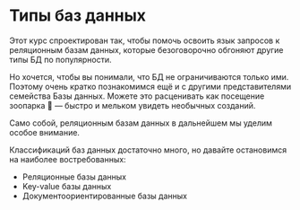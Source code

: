 # Типы баз данных

Этот курс спроектирован так, чтобы помочь освоить язык запросов к реляционным базам данных, которые
безоговорочно обгоняют другие типы БД по популярности.

Но хочется, чтобы вы понимали, что БД не ограничиваются только ими.
Поэтому очень кратко познакомимся ещё и с другими представителями семейства Базы данных.
Можете это расценивать как посещение зоопарка 🦁 — быстро и мельком увидеть необычных созданий.

Само собой, реляционным базам данных в дальнейшем мы уделим особое внимание.

Классификаций баз данных достаточно много, но давайте остановимся на наиболее востребованных:

- Реляционные базы данных
- Key-value базы данных
- Документоориентированные базы данных
